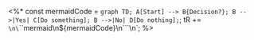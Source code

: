 <%*
const mermaidCode = `
graph TD;
    A[Start] --> B{Decision?};
    B -->|Yes| C[Do something];
    B -->|No| D[Do nothing];
`;
tR += `\n\`\`\`mermaid\n${mermaidCode}\n\`\`\`\n`;
%>
